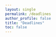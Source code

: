 ```yaml
---
layout: single
permalink: /deadlines
author_profile: false
title: "Deadlines"
toc: false
---
```


<!-- Display the countdown timer in an element -->
<script src="https://cdnjs.cloudflare.com/ajax/libs/countdown/2.6.0/countdown.min.js"></script>
<script src="https://cdnjs.cloudflare.com/ajax/libs/jquery/3.5.1/jquery.min.js"></script>


<div id="0"></div>
<div id="1"></div>
<div id="2"></div>
<div id="3"></div>
<div id="4"></div>
<div id="5"></div>
<div id="6"></div>
<div id="7"></div>
<div id="8"></div>

<script>
    $("countdown").ready(function () {

        function create_countdown(name, date, id) {
            countdown(date,
                function (ts) {
                    let color = "";
                    let text_after = "";
                    if (ts.start < ts.end) {
                        color="red";
                        text_after = " past due";
                    }                    
                    $(id).html(
                    "<h4 style='color:" + color + "'>" + name + "</h4>" + "<p style='color:" + color + "'>" + 
                    
                    ts.toHTML() + text_after + "</p>"
                    );
                },
                countdown.MONTHS|countdown.DAYS | countdown.HOURS | countdown.MINUTES | countdown.SECONDS);
        }
        
        var events = [        
        {'name': "(Lizhen) CHI 2021", 'date': new Date("September 10, 2020 23:59:59 GMT-04:00")},        
        {'name': "(Han) Submit Novelty and CBS papers", 'date': new Date("July 31, 2020 23:59:59 GMT-04:00")},
        {'name': "(Han) Submit misleading graph detection", 'date': new Date("August 31, 2020 23:59:59 GMT-04:00")},  
        ];
        
        var sorted_events = events.sort(function (a, b) { return a.date - b.date }); 
        
        for (i=0; i < sorted_events.length; i++) {
            create_countdown(sorted_events[i].name, sorted_events[i].date, "#" + String(i));
        }
        
    });
</script>


